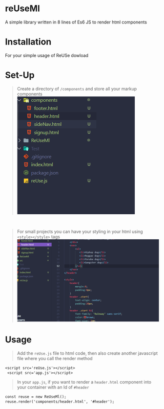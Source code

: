 # reUseMl
A simple library written in 8 lines of Es6 JS to render html components 

# Installation
 For your simple usage of ReUSe dowload
 
 # Set-Up
 > Create a directory of `/components` and store all your markup components <br> 
 ![readme](src/components.png)
 <br>
 
 > For small projects you can have your styling in your html using `<style></style>` tags <br>![readme](/src/pic1.png) 
 
 # Usage
> Add the `reUse.js` file to html code, then also create another javascript file where you call the render method <br>
 
 ```
 <script src='reUse.js'></script>
  <script src='app.js'></script>
 ```
> In your `app.js`, if you want to render a `header.html` component into your container with an Id of `#header`

```
const reuse = new ReUseMl();
reuse.render('components/header.html', '#header');
```
 
